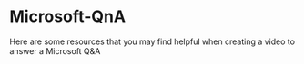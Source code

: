 # Microsoft-QnA
Here are some resources that you may find helpful when creating a video to answer a Microsoft Q&amp;A
